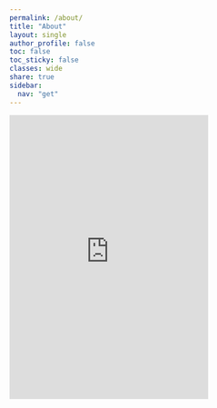 ```yaml
---
permalink: /about/
title: "About"
layout: single
author_profile: false
toc: false
toc_sticky: false
classes: wide
share: true
sidebar:
  nav: "get"
---
```


<iframe src="https://discord.com/widget?id=1171015635640266752&theme=dark" width="350" height="500" allowtransparency="true" frameborder="0" sandbox="allow-popups allow-popups-to-escape-sandbox allow-same-origin allow-scripts"></iframe>